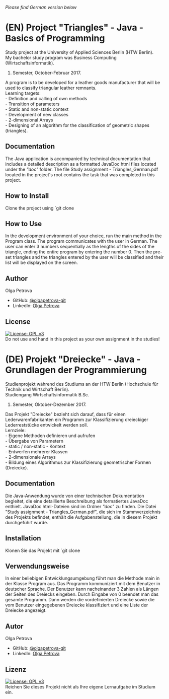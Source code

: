*Please find German version below*
# (EN) Project "Triangles" - Java - Basics of Programming
Study project at the University of Applied Sciences Berlin (HTW Berlin).   
My bachelor study program was Business Computing (Wirtschaftsinformatik).  
1. Semester, October-Februar 2017.   

A program is to be developed for a leather goods manufacturer that will be used to classify triangular leather remnants.  
	Learning targets:  
	- Definition and calling of own methods  
	- Transition of parameters  
	- Static and non-static context  
	- Development of new classes  
	- 2-dimensional Arrays  
	- Designing of an algorithm for the classification of geometric shapes (triangles). 
	
## Documentation
The Java application is accompanied by technical documentation that includes a detailed description as a formatted JavaDoc html files located under the *"doc"* folder.
The file Study assignment - Triangles_German.pdf located in the project's root contains the task that was completed in this project.
## How to Install
Clone the project using `git clone 
## How to Use
In the development environment of your choice, run the main method in the Program class.
The program communicates with the user in German. The user can enter 3 numbers sequentially as the lengths of the sides of the triangle, ending the entire program by entering the number 0. Then the pre-set triangles and the triangles entered by the user will be classified and their list will be displayed on the screen.
## Author
Olga Petrova
- GitHub: [@olgapetrova-git](https://github.com/olgapetrova-git)
- LinkedIn: [Olga Petrova](https://www.linkedin.com/in/olga-petrova-berlin/)
## License
[![License: GPL v3](https://img.shields.io/badge/License-GPLv3-blue.svg)](https://www.gnu.org/licenses/gpl-3.0)  
Do not use and hand in this project as your own assignment in the studies!
# (DE) Projekt "Dreiecke" - Java - Grundlagen der Programmierung	  
Studienprojekt während des Studiums an der HTW Berlin (Hochschule für Technik und Wirtschaft Berlin).    
Studiengang Wirtschaftsinformatik B.Sc.      
1. Semester, Oktober-Dezember 2017.      
 
Das Projekt "Dreiecke" bezieht sich darauf, dass für einen Lederwarenfabrikanten ein Programm zur Klassifizierung dreieckiger Lederreststücke entwickelt werden soll.  
	Lernziele:  
	- Eigene Methoden definieren und aufrufen  
	- Übergabe von Parametern  
	- static / non-static - Kontext  
	- Entwerfen mehrerer Klassen  
	- 2-dimensionale Arrays  
	- Bildung eines Algorithmus zur Klassifizierung geometrischer Formen (Dreiecke).  
## Documentation
Die Java-Anwendung wurde von einer technischen Dokumentation begleitet, die eine detaillierte Beschreibung als formatiertes JavaDoc enthielt. JavaDoc html-Dateien sind im Ordner *"doc"* zu finden.
Die Datei "Study assignment - Triangles_German.pdf", die sich im Stammverzeichnis des Projekts befindet, enthält die Aufgabenstellung, die in diesem Projekt durchgeführt wurde.
## Installation
Klonen Sie das Projekt mit `git clone 
## Verwendungsweise
In einer beliebigen Entwicklungsumgebung  führt man die Methode main in der Klasse Program aus.
Das Programm kommuniziert mit dem Benutzer in deutscher Sprache. Der Benutzer kann nacheinander 3 Zahlen als Längen der Seiten des Dreiecks eingeben. Durch Eingabe von 0 beendet man das gesamte Programm. Dann werden die vordefinierten Dreiecke sowie die vom Benutzer eingegebenen Dreiecke klassifiziert und eine Liste der Dreiecke angezeigt.
## Autor
Olga Petrova
- GitHub: [@olgapetrova-git](https://github.com/olgapetrova-git)
- LinkedIn: [Olga Petrova](https://www.linkedin.com/in/olga-petrova-berlin/)
 ## Lizenz
[![License: GPL v3](https://img.shields.io/badge/License-GPLv3-blue.svg)](https://www.gnu.org/licenses/gpl-3.0)  
Reichen Sie dieses Projekt nicht als Ihre eigene Lernaufgabe im Studium ein. 
